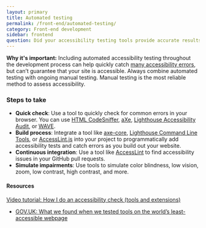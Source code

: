 ```yaml
---
layout: primary
title: Automated testing
permalink: /front-end/automated-testing/
category: Front-end development
sidebar: frontend
question: Did your accessibility testing tools provide accurate results?
---
```


**Why it's important:** Including automated accessibility testing throughout the development process can help quickly catch [many accessibility errors](https://accessibility.blog.gov.uk/2017/02/24/what-we-found-when-we-tested-tools-on-the-worlds-least-accessible-webpage/), but can’t guarantee that your site is accessible. Always combine automated testing with ongoing manual testing. Manual testing is the most reliable method to assess accessibility. 

### Steps to take
- **Quick check**: Use a tool to quickly check for common errors in your browser. You can use [HTML CodeSniffer](http://squizlabs.github.io/HTML_CodeSniffer/), [aXe](https://chrome.google.com/webstore/detail/axe/lhdoppojpmngadmnindnejefpokejbdd?hl=en-US), [Lighthouse Accessibility Audit](https://developers.google.com/web/tools/lighthouse/), or [WAVE](http://wave.webaim.org/extension/).
- **Build process**: Integrate a tool like [axe-core](https://github.com/dequelabs/axe-core), [Lighthouse Command Line Tools](https://github.com/GoogleChrome/lighthouse), or [AccessLint.js](https://github.com/accesslint/accesslint.js/tree/master) into your project to programmatically add accessibility tests and catch errors as you build out your website.
- **Continuous integration**: Use a tool like [AccessLint](https://www.accesslint.com/) to find accessibility issues in your GitHub pull requests.
- **Simulate impairments**: Use tools to simulate color blindness, low vision, zoom, low contrast, high contrast, and more.

#### Resources
<a href="https://youtu.be/cOmehxAU_4s?t=8m57s">
  <i class="fa fa-youtube-play" aria-hidden="true"></i>Video tutorial: How I do an accessibility check (tools and extensions)
</a>

- [GOV.UK: What we found when we tested tools on the world’s least-accessible webpage](https://accessibility.blog.gov.uk/2017/02/24/what-we-found-when-we-tested-tools-on-the-worlds-least-accessible-webpage/)
